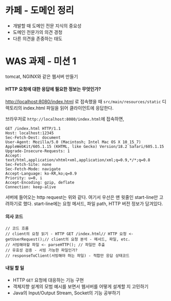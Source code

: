 # 카페 - 도메인 정리

- 개발할 때 도메인 전문 지식의 중요성 
- 도메인 전문가의 의견 경청
- 다른 의견을 존중하는 태도

# WAS 과제 - 미션 1

tomcat, NGINX와 같은 웹서버 만들기

#### HTTP 요청에 대한 응답에 필요한 정보는 무엇인가?

 [http://localhost:8080/index.html](http://localhost:8080/index.html) 로 접속했을 때 `src/main/resources/static` 디렉토리의 index.html 파일을 읽어 클라이언트에 응답한다.

브라우저로 `http://localhost:8080/index.html`에 접속하면,
```
GET /index.html HTTP/1.1
Host: localhost:12345
Sec-Fetch-Dest: document
User-Agent: Mozilla/5.0 (Macintosh; Intel Mac OS X 10_15_7) AppleWebKit/605.1.15 (KHTML, like Gecko) Version/18.2 Safari/605.1.15
Upgrade-Insecure-Requests: 1
Accept: text/html,application/xhtml+xml,application/xml;q=0.9,*/*;q=0.8
Sec-Fetch-Site: none
Sec-Fetch-Mode: navigate
Accept-Language: ko-KR,ko;q=0.9
Priority: u=0, i
Accept-Encoding: gzip, deflate
Connection: keep-alive
```
서버에 들어오는 http request는 위와 같다. 여기서 우선은 맨 윗줄인 start-line만 고려하기로 했다. start-line에는 요청 메서드, 파일 path, HTTP 버전 정보가 담겨있다.

#### 의사 코드

```
// 코드 흐름  
// client의 요청 읽기 - HTTP GET /index.html// HTTP 요청 <- getUserRequest();// client의 요청 분석 - 메서드, 파일, etc.  
// 서빙해야할 파일 <- parseHTTP(); // 파일만 추출  
// 유효성 검증 - 서빙 가능한 파일인가?  
// responseToClient(서빙해야 하는 파일) - 적합만 응답 상태코드
```

#### 내일 할 일

- HTTP `GET` 요청에 대응하는 기능 구현
- 객체지향 설계의 모범 예시를 보면서 웹서버를 어떻게 설계할 지 고민하기
- Java의 Input/Output Stream, Socket의 기능 공부하기



